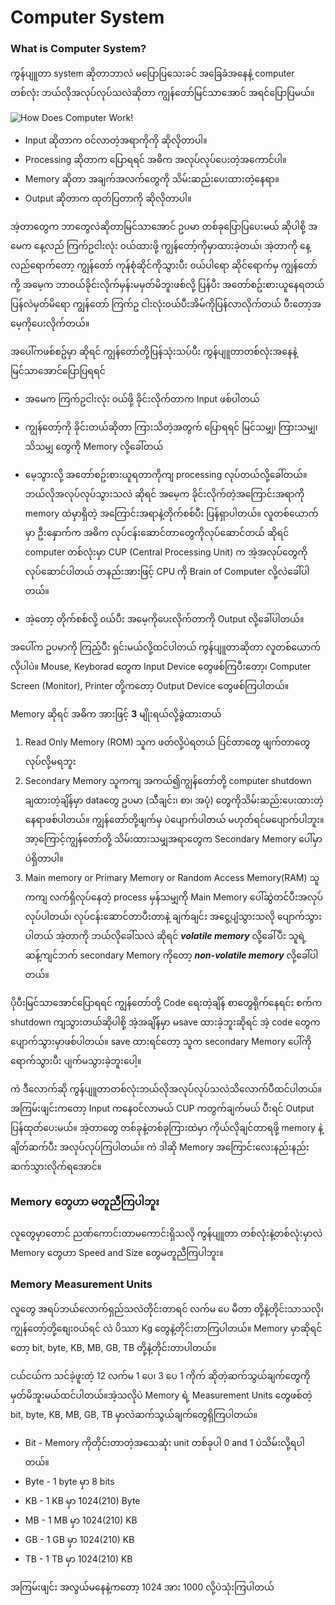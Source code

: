 # Computer System

### What is Computer System?

ကွန်ပျူတာ system ဆိုတာဘာလဲ မပြောပြသေးခင် အခြေခံအနေနဲ့ computer တစ်လုံး ဘယ်လိုအလုပ်လုပ်သလဲဆိုတာ ကျွန်တော်မြင်သာအောင် အရင်ပြောပြမယ်။

![How Does Computer Work!](/images/how-computer-work.png "How does computer work image")


- Input ဆိုတာက ၀င်လာတဲ့အရာကိုကို ဆိုလိုတာပါ။
- Processing ဆိုတာက ပြောရရင် အဓိက အလုပ်လုပ်ပေးတဲ့အကောင်ပါ။
- Memory ဆိုတာ အချက်အလက်တွေကို သိမ်းဆည်းပေးထားတဲ့နေရာ။
- Output ဆိုတာက ထုတ်ပြတာကို ဆိုလိုတာပါ။

အဲ့တာတွေက ဘာတွေလဲဆိုတာမြင်သာအောင် ဥပမာ တစ်ခုပြောပြပေးမယ် ဆိုပါစို့ အမေက နေ့လည် ကြက်ဥငါးလုံး ၀ယ်ထားဖို့ ကျွန်တော့်ကိုမှာထားခဲ့တယ်၊ အဲ့တာကို နေ့လည်ရောက်တော့ ကျွန်တော် ကုန်စုံဆိုင်ကိုသွားပီး ၀ယ်ပါရော ဆိုင်ရောက်မှ ကျွန်တော်ကို့ အမေ့က ဘာ၀ယ်ခိုင်းလိုက်မှန်းမမှတ်မိဘူးဖစ်လို့ ပြန်ပီး အတော်စဥ်းစားယူနေရတယ် ပြန်လဲမှတ်မိရော ကျွန်တော် ကြက်ဥ ငါးလုံး၀ယ်ပီးအိမ်ကိုပြန်လာလိုက်တယ် ပီးတော့အမေ့ကိုပေးလိုက်တယ်။

အပေါ်ကဖစ်စဥ်မှာ ဆိုရင် ကျွန်တော်တို့ပြန်သုံးသပ်ပီး ကွန်ပျူတာတစ်လုံးအနေနဲ့ မြင်သာအောင်ပြောပြရရင်

- အမေက ကြက်ဥငါးလုံး ၀ယ်ဖို့ ခိုင်းလိုက်တာက Input ဖစ်ပါတယ်
    
- ကျွန်တော့်ကို ခိုင်းတယ်ဆိုတာ ကြားသိတဲ့အတွက် ပြောရရင် မြင်သမျှ၊ ကြားသမျှ၊ သိသမျှ တွေကို Memory လို့ခေါ်တယ်

- မေ့သွားလို့ အတော်စဥ်းစားယူရတာကိုကျ processing လုပ်တယ်လို့ခေါ်တယ်။ ဘယ်လိုအလုပ်လုပ်သွားသလဲ ဆိုရင် အမေ့က ခိုင်းလိုက်တဲ့အကြောင်းအရာကို memory ထဲမှာရှိတဲ့ အကြောင်းအရာနဲ့တိုက်စစ်ပီး ပြန်ရှာပါတယ်။ လူတစ်ယောက်မှာ ဦးနှောက်က အဓိက လုပ်ငန်းဆောင်တာတွေကိုလုပ်ဆောင်တယ် ဆိုရင် computer တစ်လုံးမှာ CUP (Central Processing Unit) က အဲ့အလုပ်တွေကိုလုပ်ဆောင်ပါတယ် တနည်းအားဖြင့် CPU ကို Brain of Computer လို့လဲခေါ်ပါတယ်။
 
- အဲ့တော့ တိုက်စစ်လို့ ၀ယ်ပီး အမေ့ကိုပေးလိုက်တာကို Output လို့ခေါ်ပါတယ်။

အပေါ်က ဥပမာကို ကြည့်ပီး ရှင်းမယ်လို့ထင်ပါတယ် ကွန်ပျူတာဆိုတာ လူတစ်ယောက်လိုပါပဲ။ Mouse, Keyborad တွေက Input Device တွေဖစ်ကြပီးတော့၊ Computer Screen (Monitor), Printer တို့ကတော့ Output Device တွေဖစ်ကြပါတယ်။

Memory ဆိုရင် အဓိက အားဖြင့် **3** မျိုးရယ်လို့ခွဲထားတယ်

1. Read Only Memory (ROM)
   သူက ဖတ်လို့ပဲရတယ် ပြင်တာတွေ ဖျက်တာတွေလုပ်လို့မရဘူး 
2. Secondary Memory
    သူကကျ အကယ်၍ကျွန်တော်တို့ computer shutdown ချထားတဲ့ချိန်မှာ dataတွေ ဥပမာ (သီချင်း၊ စာ၊ အပုံ) တွေကိုသိမ်းဆည်းပေးထားတဲ့နေရာဖစ်ပါတယ်။ ကျွန်တော်တို့ဖျက်မှ ပဲပျောက်ပါတယ် မဟုတ်ရင်မပျောက်ပါဘူး။ အာ့ကြောင့်ကျွန်တော်တို့ သိမ်းထားသမျှအရာတွေက Secondary Memory ပေါ်မှာပဲရှိတာပါ။
3. Main memory or Primary Memory or Random Access Memory(RAM)
   သူကကျ လက်ရှိလုပ်နေတဲ့ process မှန်သမျှကို Main Memory ပေါ်ဆွဲတင်ပီးအလုပ်လုပ်ပါတယ်၊ လုပ်ငန်းဆောင်တာပီးတာနဲ့ ချက်ချင်း အငွေ့ပျံသွားသလို ပျောက်သွားပါတယ် အဲ့တာကို ဘယ်လိုခေါ်သလဲ ဆိုရင် ***volatile memory*** လို့ခေါ်ပီး
   သူရဲ့ဆန့်ကျင်ဘက် secondary Memory ကိုတော့ ***non-volatile memory*** လို့ခေါ်ပါတယ်။

ပိုပီးမြင်သာအောင်ပြောရရင် ကျွန်တော်တို့ Code ရေးတဲ့ချိန် စာတွေရိုက်နေရင်း စက်က shutdown ကျသွားတယ်ဆိုပါစို့ အဲ့အချိန်မှာ မsave ထားခဲ့ဘူးဆိုရင် အဲ့ code တွေကပျောက်သွားမှာဖစ်ပါတယ်။ save ထားရင်တော့ သူက secondary Memory ပေါ်ကိုရောက်သွားပီး ပျက်မသွားခဲ့ဘူးပေါ့။

ကဲ ဒီလောက်ဆို ကွန်ပျူတာတစ်လုံးဘယ်လိုအလုပ်လုပ်သလဲသိလောက်ပီထင်ပါတယ်။ အကြမ်းဖျင်းကတော့ Input ကနေ၀င်လာမယ် CUP ကတွက်ချက်မယ် ပီးရင် Output ပြန်ထုတ်ပေးမယ်။ အဲ့တာတွေ တစ်ခုနဲ့တစ်ခုကြားထဲမှာ ကိုယ်လိုချင်တာရဖို့ memory နဲ့ချိတ်ဆက်ပီး အလုပ်လုပ်ကြပါတယ်။ ကဲ ဒါဆို Memory အကြောင်းလေးနည်းနည်းဆက်သွားလိုက်ရအောင်။

### Memory တွေဟာ မတူညီကြပါဘူး

လူတွေမှာတောင် ညဏ်ကောင်းတာမကောင်းရှိသလို ကွန်ပျူတာ တစ်လုံးနဲ့တစ်လုံးမှာလဲ Memory တွေဟာ Speed and Size တွေမတူညီကြပါဘူး။

### Memory Measurement Units

လူတွေ အရပ်ဘယ်လောက်ရှည်သလဲတိုင်းတာရင် လက်မ ပေ မီတာ တို့နဲ့တိုင်းသာသလို၊ ကျွန်တော့်တို့စျေး၀ယ်ရင် လဲ ပိဿာ Kg တွေနဲ့တိုင်းတာကြပါတယ်။ Memory မှာဆိုရင်တော့ bit, byte, KB, MB, GB, TB တို့နဲ့တိုင်းတာပါတယ်။

ငယ်ငယ်က သင်ခဲ့ဖူးတဲ့ 12 လက်မ 1 ပေ၊ 3 ပေ 1 ကိုက် ဆိုတဲ့ဆက်သွယ်ချက်တွေကိုမှတ်မိအူးမယ်ထင်ပါတယ်။အဲ့သလိုပဲ Memory ရဲ့ Measurement Units တွေဖစ်တဲ့ bit, byte, KB, MB, GB, TB မှာလဲဆက်သွယ်ချက်တွေရှိကြပါတယ်။

- Bit - Memory ကိုတိုင်းတာတဲ့အသေဆုံး unit တစ်ခုပါ 0 and 1 ပဲသိမ်းလို့ရပါတယ်။
- Byte - 1 byte မှာ 8 bits 
- KB - 1 KB မှာ 1024(210) Byte
- MB - 1 MB မှာ 1024(210) KB
- GB - 1 GB မှာ 1024(210) KB
- TB - 1 TB မှာ 1024(210) KB

အကြမ်းဖျင်း အလွယ်မနေနဲ့ကတော့ 1024 အား 1000 လို့ပဲသုံးကြပါတယ်